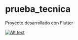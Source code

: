 # prueba_tecnica

Proyecto desarrollado con Flutter

[![Alt text](https://img.youtube.com/vi/m6-xUlcDAPs/0.jpg)](https://www.youtube.com/watch?v=m6-xUlcDAPs)
